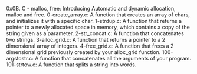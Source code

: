 0x0B. C - malloc, free: Introducing Automatic and dynamic allocation, malloc and free.
0-create_array.c: A function that creates an array of chars, and initializes it with a specific char.
1-strdup.c: A function that returns a pointer to a newly allocated space in memory, which contains a copy of the string given as a parameter.
2-str_concat.c: A function that concatenates two strings.
3-alloc_grid.c: A function that returns a pointer to a 2 dimensional array of integers.
4-free_grid.c: A function that frees a 2 dimensional grid previously created by your alloc_grid function.
100-argstostr.c: A function that concatenates all the arguments of your program.
101-strtow.c: A function that splits a string into words.
